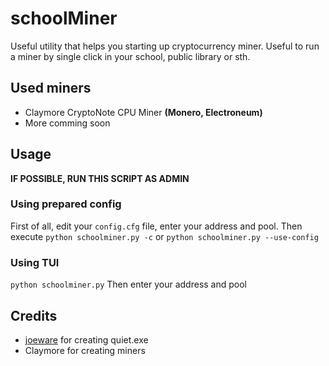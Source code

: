 # schoolMiner
Useful utility that helps you starting up cryptocurrency miner. Useful to run a miner by single click in your school, public library or sth.

## Used miners
* Claymore CryptoNote CPU Miner **(Monero, Electroneum)**
* More comming soon

## Usage
**IF POSSIBLE, RUN THIS SCRIPT AS ADMIN**
### Using prepared config
First of all, edit your ```config.cfg``` file, enter your address and pool. Then execute
```python schoolminer.py -c``` or ```python schoolminer.py --use-config```

### Using **TUI**
```python schoolminer.py```
Then enter your address and pool

## Credits
* [joeware](http://www.joeware.net) for creating quiet.exe
* Claymore for creating miners